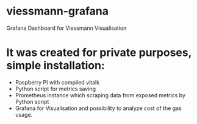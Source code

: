 # viessmann-grafana
Grafana Dashboard for Viessmann Visualisation

# It was created for private purposes, simple installation:

* Raspberry PI with compiled vitalk
* Python script for metrics saving
* Prometheus instance which scraping data from exposed metrics by Python script
* Grafana for Visualisation and possibility to analyze cost of the gas usage.
